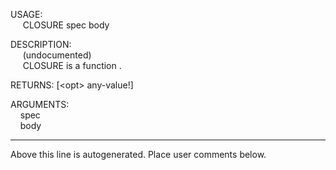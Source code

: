 USAGE:  
&nbsp;&nbsp;&nbsp;&nbsp;&nbsp;CLOSURE&nbsp;spec&nbsp;body&nbsp;  
  
DESCRIPTION:  
&nbsp;&nbsp;&nbsp;&nbsp;&nbsp;(undocumented)  
&nbsp;&nbsp;&nbsp;&nbsp;&nbsp;CLOSURE&nbsp;is&nbsp;a&nbsp;function&nbsp;.  
  
RETURNS:&nbsp;[&lt;opt&gt;&nbsp;any-value!]  
  
ARGUMENTS:  
&nbsp;&nbsp;&nbsp;&nbsp;spec  
&nbsp;&nbsp;&nbsp;&nbsp;body  
___
Above this line is autogenerated. Place user comments below.